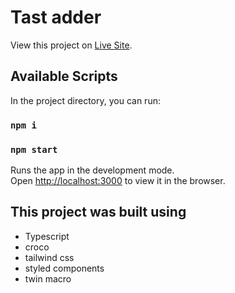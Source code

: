 # Tast adder

View this project on [Live Site]().

## Available Scripts

In the project directory, you can run:
### `npm i` 
### `npm start`

Runs the app in the development mode.\
Open [http://localhost:3000](http://localhost:3000) to view it in the browser.


## This project was built using 
- Typescript
- croco
- tailwind css
- styled components
- twin macro
